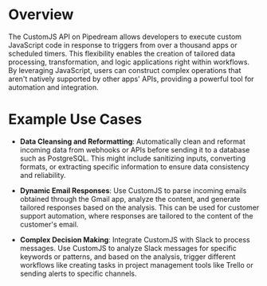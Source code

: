 # Overview

The CustomJS API on Pipedream allows developers to execute custom JavaScript code in response to triggers from over a thousand apps or scheduled timers. This flexibility enables the creation of tailored data processing, transformation, and logic applications right within workflows. By leveraging JavaScript, users can construct complex operations that aren't natively supported by other apps' APIs, providing a powerful tool for automation and integration.

# Example Use Cases

- **Data Cleansing and Reformatting**: Automatically clean and reformat incoming data from webhooks or APIs before sending it to a database such as PostgreSQL. This might include sanitizing inputs, converting formats, or extracting specific information to ensure data consistency and reliability.

- **Dynamic Email Responses**: Use CustomJS to parse incoming emails obtained through the Gmail app, analyze the content, and generate tailored responses based on the analysis. This can be used for customer support automation, where responses are tailored to the content of the customer's email.

- **Complex Decision Making**: Integrate CustomJS with Slack to process messages. Use CustomJS to analyze Slack messages for specific keywords or patterns, and based on the analysis, trigger different workflows like creating tasks in project management tools like Trello or sending alerts to specific channels.
